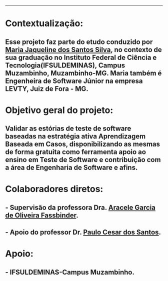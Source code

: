 
----------------------------------------------------------------------------------------

# **Contextualização:**

## Esse projeto faz parte do etudo conduzido por [Maria Jaqueline dos Santos Silva](http://lattes.cnpq.br/3693465250768493), no contexto de sua graduação no Instituto Federal de Ciência e Tecnologia(IFSULDEMINAS), Campus Muzambinho, Muzambinho-MG. Maria também é Engenheira de Software Júnior na empresa LEVTY, Juiz de Fora - MG.  

# **Objetivo geral do projeto**:
##  Validar as estórias de teste de software baseadas na estratégia ativa Aprendizagem Baseada em Casos, disponibilizando as mesmas de forma gratuita como ferramenta apoio ao ensino em Teste de Software e contribuição com a área de Engenharia de Software e afins.

# **Colaboradores diretos:**

## - Supervisão da professora Dra. [Aracele Garcia de Oliveira Fassbinder](http://lattes.cnpq.br/4653358157110108).
## - Apoio do professor Dr. [Paulo Cesar dos Santos](http://lattes.cnpq.br/5190792343758195).

# **Apoio:**

## - IFSULDEMINAS-Campus Muzambinho.

